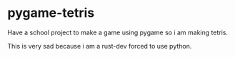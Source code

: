 # pygame-tetris

Have a school project to make a game using pygame so i am making tetris.

This is very sad because i am a rust-dev forced to use python.
